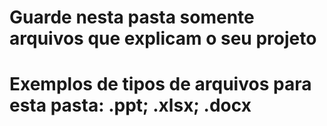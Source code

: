 # Guarde nesta pasta somente arquivos que explicam o seu projeto
# Exemplos de tipos de arquivos para esta pasta: .ppt; .xlsx; .docx

